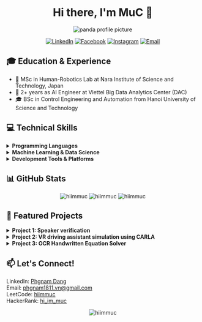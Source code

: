 <h1 align="center">Hi there, I'm MuC 👋</h1>
<p align="center">
  <img src="https://github.com/hiimmuc/hiimmuc/blob/master/panda.jpeg" alt="panda profile picture" width="200px">
</p>
<p align="center">
  <a href="https://www.linkedin.com/in/phgnam-dang/"><img src="https://img.shields.io/badge/LinkedIn-0077B5?style=for-the-badge&logo=linkedin&logoColor=white" alt="LinkedIn"></a>
  <a href="https://www.facebook.com/phgnam1811"><img src="https://img.shields.io/badge/Facebook-1877F2?style=for-the-badge&logo=facebook&logoColor=white" alt="Facebook"></a>
  <a href="https://www.instagram.com/_mot_con_muc_"><img src="https://img.shields.io/badge/Instagram-E4405F?style=for-the-badge&logo=instagram&logoColor=white" alt="Instagram"></a>
  <a href="mailto:phgnam1811.vn@gmail.com"><img src="https://img.shields.io/badge/Email-D14836?style=for-the-badge&logo=gmail&logoColor=white" alt="Email"></a>
</p>

## 🎓 Education & Experience

- 🤖 MSc in Human-Robotics Lab at Nara Institute of Science and Technology, Japan
- 💼 2+ years as AI Engineer at Viettel Big Data Analytics Center (DAC)
- 🎓 BSc in Control Engineering and Automation from Hanoi University of Science and Technology

## 💻 Technical Skills
<details>
  <summary><b>Programming Languages</b></summary>
  <br>
  <p align="left">
    <img src="https://raw.githubusercontent.com/devicons/devicon/master/icons/python/python-original.svg" alt="python" width="40" height="40"/>
    <img src="https://raw.githubusercontent.com/devicons/devicon/master/icons/c/c-original.svg" alt="c" width="40" height="40"/>
    <img src="https://raw.githubusercontent.com/devicons/devicon/master/icons/cplusplus/cplusplus-original.svg" alt="cplusplus" width="40" height="40"/>
    <img src="https://raw.githubusercontent.com/devicons/devicon/master/icons/csharp/csharp-original.svg" alt="csharp" width="40" height="40"/>
    <img src="https://www.vectorlogo.zone/logos/dartlang/dartlang-icon.svg" alt="dart" width="40" height="40"/>
    <img src="https://raw.githubusercontent.com/devicons/devicon/master/icons/javascript/javascript-original.svg" alt="javascript" width="40" height="40"/>
  </p>
</details>
<details>
  <summary><b>Machine Learning & Data Science</b></summary>
  <br>
  <p align="left">
    <img src="https://www.vectorlogo.zone/logos/pytorch/pytorch-icon.svg" alt="pytorch" width="40" height="40"/>
    <img src="https://www.vectorlogo.zone/logos/tensorflow/tensorflow-icon.svg" alt="tensorflow" width="40" height="40"/>
    <img src="https://raw.githubusercontent.com/devicons/devicon/2ae2a900d2f041da66e950e4d48052658d850630/icons/pandas/pandas-original.svg" alt="pandas" width="40" height="40"/>
    <img src="https://upload.wikimedia.org/wikipedia/commons/0/05/Scikit_learn_logo_small.svg" alt="scikit_learn" width="40" height="40"/>
    <img src="https://seaborn.pydata.org/_images/logo-mark-lightbg.svg" alt="seaborn" width="40" height="40"/>
    <img src="https://www.vectorlogo.zone/logos/opencv/opencv-icon.svg" alt="opencv" width="40" height="40"/>
  </p>
</details>
<details>
  <summary><b>Development Tools & Platforms</b></summary>
  <br>
  <p align="left">
    <img src="https://raw.githubusercontent.com/devicons/devicon/master/icons/docker/docker-original-wordmark.svg" alt="docker" width="40" height="40"/>
    <img src="https://www.vectorlogo.zone/logos/git-scm/git-scm-icon.svg" alt="git" width="40" height="40"/>
    <img src="https://raw.githubusercontent.com/devicons/devicon/master/icons/linux/linux-original.svg" alt="linux" width="40" height="40"/>
    <img src="https://www.vectorlogo.zone/logos/google_cloud/google_cloud-icon.svg" alt="gcp" width="40" height="40"/>
    <img src="https://www.vectorlogo.zone/logos/flutterio/flutterio-icon.svg" alt="flutter" width="40" height="40"/>
    <img src="https://upload.wikimedia.org/wikipedia/commons/0/0b/Qt_logo_2016.svg" alt="qt" width="40" height="40"/>
    <img src="https://cdn.worldvectorlogo.com/logos/arduino-1.svg" alt="arduino" width="40" height="40"/>
    <img src="https://raw.githubusercontent.com/kenangundogan/fontisto/036b7eca71aab1bef8e6a0518f7329f13ed62f6b/icons/svg/brand/unreal-engine.svg" alt="unreal" width="40" height="40"/>
    <img src="https://upload.wikimedia.org/wikipedia/commons/2/21/Matlab_Logo.png" alt="matlab" width="40" height="40"/>
  </p>
</details>

## 📊 GitHub Stats
<p align="center">
<!--   <img width="42%" src="https://github-readme-stats.vercel.app/api/top-langs?username=hiimmuc&show_icons=true&theme=radical&layout=compact" alt="hiimmuc" />
</p>

<p align="center">
  <img width="48%" src="https://github-readme-stats.vercel.app/api?username=hiimmuc&show_icons=true&theme=radical" alt="hiimmuc" />
</p>

<p align="center">
   <img width="48%" src="https://github-readme-streak-stats.herokuapp.com/?user=hiimmuc&theme=radical" alt="hiimmuc" />
</p>
 -->
<p align="center">
  <img width="25%" src="https://github-readme-stats.vercel.app/api/top-langs?username=hiimmuc&show_icons=true&theme=radical&layout=compact" alt="hiimmuc" />
  <img width="33%" src="https://github-readme-stats.vercel.app/api?username=hiimmuc&show_icons=true&theme=radical" alt="hiimmuc" />
  <img width="35%" src="https://github-readme-streak-stats.herokuapp.com/?user=hiimmuc&theme=radical" alt="hiimmuc" />
</p>

## 🚀 Featured Projects
<details>
  <summary><b>Project 1: Speaker verification</b></summary>
  <br>
  <ul>
    <li> Extract embeddings from two onset voice audio files </li>
    <li> Calculate cosine similarity between those embedding to determine whether they belong to the same person</li>
  </ul>
  <p>
    <a href="https://github.com/hiimmuc/SpeakerVerification">View Project</a>
  </p>
</details>

<details>
  <summary><b>Project 2: VR driving assistant simulation using CARLA</b></summary>
  <br>
  <p>Haptic shared control for VR driving 🚙 + eye tracking 👀 simulator based on CARLA for driving assistant research</p>
  <p>
    <a href="https://github.com/hiimmuc/DReyeVR-with-Haptic-shared-Control">View Project</a>
  </p>
</details>

<details>
  <summary><b>Project 3: OCR Handwritten Equation Solver</b></summary>
  <br>
  <ul>
    <li>Detect multiple equations in an image</li>
    <li>Recognize handwritten mathematical symbols and characters</li>
    <li>Solve systems of equations</li>
    <li>Display the results with proper mathematical formatting</li>
  </ul>
  <p>
    <a href="https://github.com/hiimmuc/OCR-Handwritten-equations-solver">View Project</a>
  </p>
</details>

## 📫 Let's Connect!

LinkedIn: <a href="https://www.linkedin.com/in/phgnam-dang/"> Phgnam Dang </a> </br>
Email: <a href="https://www.linkedin.com/in/phgnam-dang/"> phgnam1811.vn@gmail.com </a> </br> 
LeetCode: <a href="https://www.leetcode.com/hiimmuc"> hiimmuc </a> </br>
HackerRank: <a href="https://www.hackerrank.com/hi_im_muc"> hi_im_muc </a> </br>    

<p align="center">
  <img src="https://komarev.com/ghpvc/?username=hiimmuc&label=Profile%20views&color=0e75b6&style=flat" alt="hiimmuc" />
</p>
